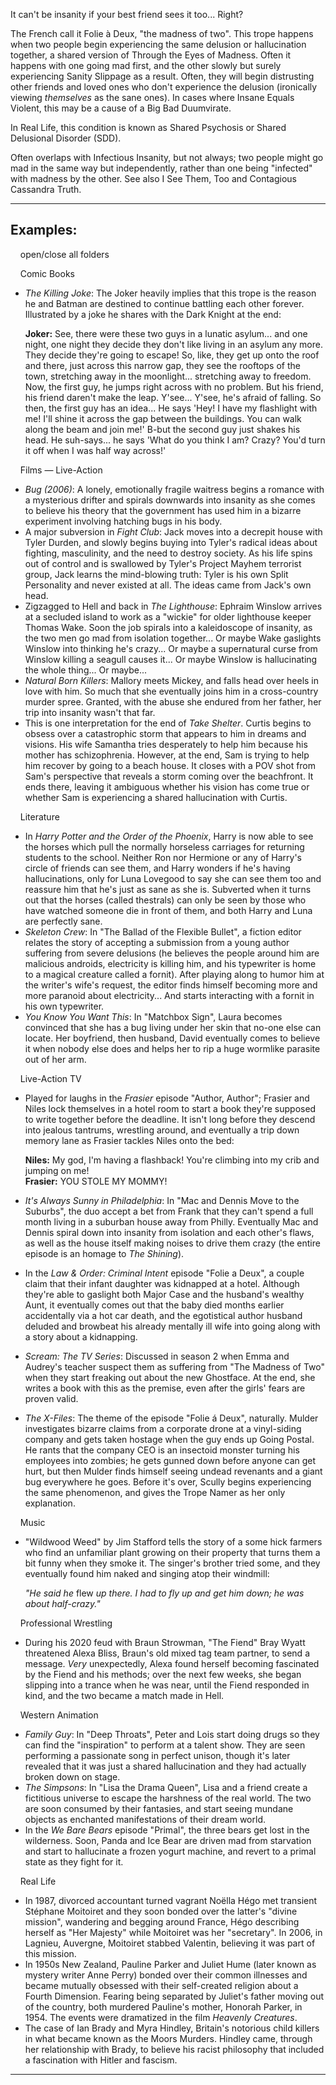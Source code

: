 It can't be insanity if your best friend sees it too... Right?

The French call it Folie à Deux, "the madness of two". This trope happens when two people begin experiencing the same delusion or hallucination together, a shared version of Through the Eyes of Madness. Often it happens with one going mad first, and the other slowly but surely experiencing Sanity Slippage as a result. Often, they will begin distrusting other friends and loved ones who don't experience the delusion (ironically viewing _themselves_ as the sane ones). In cases where Insane Equals Violent, this may be a cause of a Big Bad Duumvirate.

In Real Life, this condition is known as Shared Psychosis or Shared Delusional Disorder (SDD).

Often overlaps with Infectious Insanity, but not always; two people might go mad in the same way but independently, rather than one being "infected" with madness by the other. See also I See Them, Too and Contagious Cassandra Truth.

___

## Examples:

    open/close all folders 

    Comic Books 

-   _The Killing Joke_: The Joker heavily implies that this trope is the reason he and Batman are destined to continue battling each other forever. Illustrated by a joke he shares with the Dark Knight at the end:
    
    **Joker:** See, there were these two guys in a lunatic asylum... and one night, one night they decide they don't like living in an asylum any more. They decide they're going to escape! So, like, they get up onto the roof and there, just across this narrow gap, they see the rooftops of the town, stretching away in the moonlight... stretching away to freedom. Now, the first guy, he jumps right across with no problem. But his friend, his friend daren't make the leap. Y'see... Y'see, he's afraid of falling. So then, the first guy has an idea... He says 'Hey! I have my flashlight with me! I'll shine it across the gap between the buildings. You can walk along the beam and join me!' B-but the second guy just shakes his head. He suh-says... he says 'What do you think I am? Crazy? You'd turn it off when I was half way across!'
    

    Films — Live-Action 

-   _Bug (2006)_: A lonely, emotionally fragile waitress begins a romance with a mysterious drifter and spirals downwards into insanity as she comes to believe his theory that the government has used him in a bizarre experiment involving hatching bugs in his body.
-   A major subversion in _Fight Club_: Jack moves into a decrepit house with Tyler Durden, and slowly begins buying into Tyler's radical ideas about fighting, masculinity, and the need to destroy society. As his life spins out of control and is swallowed by Tyler's Project Mayhem terrorist group, Jack learns the mind-blowing truth: Tyler is his own Split Personality and never existed at all. The ideas came from Jack's own head.
-   Zigzagged to Hell and back in _The Lighthouse_: Ephraim Winslow arrives at a secluded island to work as a "wickie" for older lighthouse keeper Thomas Wake. Soon the job spirals into a kaleidoscope of insanity, as the two men go mad from isolation together... Or maybe Wake gaslights Winslow into thinking he's crazy... Or maybe a supernatural curse from Winslow killing a seagull causes it... Or maybe Winslow is hallucinating the whole thing... Or maybe...
-   _Natural Born Killers_: Mallory meets Mickey, and falls head over heels in love with him. So much that she eventually joins him in a cross-country murder spree. Granted, with the abuse she endured from her father, her trip into insanity wasn't that far.
-   This is one interpretation for the end of _Take Shelter_. Curtis begins to obsess over a catastrophic storm that appears to him in dreams and visions. His wife Samantha tries desperately to help him because his mother has schizophrenia. However, at the end, Sam is trying to help him recover by going to a beach house. It closes with a POV shot from Sam's perspective that reveals a storm coming over the beachfront. It ends there, leaving it ambiguous whether his vision has come true or whether Sam is experiencing a shared hallucination with Curtis.

    Literature 

-   In _Harry Potter and the Order of the Phoenix_, Harry is now able to see the horses which pull the normally horseless carriages for returning students to the school. Neither Ron nor Hermione or any of Harry's circle of friends can see them, and Harry wonders if he's having hallucinations, only for Luna Lovegood to say she can see them too and reassure him that he's just as sane as she is. Subverted when it turns out that the horses (called thestrals) can only be seen by those who have watched someone die in front of them, and both Harry and Luna are perfectly sane.
-   _Skeleton Crew_: In "The Ballad of the Flexible Bullet", a fiction editor relates the story of accepting a submission from a young author suffering from severe delusions (he believes the people around him are malicious androids, electricity is killing him, and his typewriter is home to a magical creature called a fornit). After playing along to humor him at the writer's wife's request, the editor finds himself becoming more and more paranoid about electricity... And starts interacting with a fornit in his own typewriter.
-   _You Know You Want This_: In "Matchbox Sign", Laura becomes convinced that she has a bug living under her skin that no-one else can locate. Her boyfriend, then husband, David eventually comes to believe it when nobody else does and helps her to rip a huge wormlike parasite out of her arm.

    Live-Action TV 

-   Played for laughs in the _Frasier_ episode "Author, Author"; Frasier and Niles lock themselves in a hotel room to start a book they're supposed to write together before the deadline. It isn't long before they descend into jealous tantrums, wrestling around, and eventually a trip down memory lane as Frasier tackles Niles onto the bed:
    
    **Niles:** My god, I'm having a flashback! You're climbing into my crib and jumping on me!  
    **Frasier:** YOU STOLE MY MOMMY!
    
-   _It's Always Sunny in Philadelphia_: In "Mac and Dennis Move to the Suburbs", the duo accept a bet from Frank that they can't spend a full month living in a suburban house away from Philly. Eventually Mac and Dennis spiral down into insanity from isolation and each other's flaws, as well as the house itself making noises to drive them crazy (the entire episode is an homage to _The Shining_).
-   In the _Law & Order: Criminal Intent_ episode "Folie a Deux", a couple claim that their infant daughter was kidnapped at a hotel. Although they're able to gaslight both Major Case and the husband's wealthy Aunt, it eventually comes out that the baby died months earlier accidentally via a hot car death, and the egotistical author husband deluded and browbeat his already mentally ill wife into going along with a story about a kidnapping.
-   _Scream: The TV Series_: Discussed in season 2 when Emma and Audrey's teacher suspect them as suffering from "The Madness of Two" when they start freaking out about the new Ghostface. At the end, she writes a book with this as the premise, even after the girls' fears are proven valid.
-   _The X-Files_: The theme of the episode "Folie á Deux", naturally. Mulder investigates bizarre claims from a corporate drone at a vinyl-siding company and gets taken hostage when the guy ends up Going Postal. He rants that the company CEO is an insectoid monster turning his employees into zombies; he gets gunned down before anyone can get hurt, but then Mulder finds himself seeing undead revenants and a giant bug everywhere he goes. Before it's over, Scully begins experiencing the same phenomenon, and gives the Trope Namer as her only explanation.

    Music 

-   "Wildwood Weed" by Jim Stafford tells the story of a some hick farmers who find an unfamiliar plant growing on their property that turns them a bit funny when they smoke it. The singer's brother tried some, and they eventually found him naked and singing atop their windmill:
    
    _"He said he_ flew _up there. I had to fly up and get him down; he was about half-crazy."_
    

    Professional Wrestling 

-   During his 2020 feud with Braun Strowman, "The Fiend" Bray Wyatt threatened Alexa Bliss, Braun's old mixed tag team partner, to send a message. _Very_ unexpectedly, Alexa found herself becoming fascinated by the Fiend and his methods; over the next few weeks, she began slipping into a trance when he was near, until the Fiend responded in kind, and the two became a match made in Hell.

    Western Animation 

-   _Family Guy_: In "Deep Throats", Peter and Lois start doing drugs so they can find the "inspiration" to perform at a talent show. They are seen performing a passionate song in perfect unison, though it's later revealed that it was just a shared hallucination and they had actually broken down on stage.
-   _The Simpsons_: In "Lisa the Drama Queen", Lisa and a friend create a fictitious universe to escape the harshness of the real world. The two are soon consumed by their fantasies, and start seeing mundane objects as enchanted manifestations of their dream world.
-   In the _We Bare Bears_ episode "Primal", the three bears get lost in the wilderness. Soon, Panda and Ice Bear are driven mad from starvation and start to hallucinate a frozen yogurt machine, and revert to a primal state as they fight for it.

    Real Life 

-   In 1987, divorced accountant turned vagrant Noëlla Hégo met transient Stéphane Moitoiret and they soon bonded over the latter's "divine mission", wandering and begging around France, Hégo describing herself as "Her Majesty" while Moitoiret was her "secretary". In 2006, in Lagnieu, Auvergne, Moitoiret stabbed Valentin, believing it was part of this mission.
-   In 1950s New Zealand, Pauline Parker and Juliet Hume (later known as mystery writer Anne Perry) bonded over their common illnesses and became mutually obsessed with their self-created religion about a Fourth Dimension. Fearing being separated by Juliet's father moving out of the country, both murdered Pauline's mother, Honorah Parker, in 1954. The events were dramatized in the film _Heavenly Creatures_.
-   The case of Ian Brady and Myra Hindley, Britain's notorious child killers in what became known as the Moors Murders. Hindley came, through her relationship with Brady, to believe his racist philosophy that included a fascination with Hitler and fascism.

___